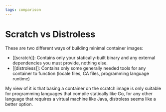 ```yaml
---
tags: comparison
---
```


# Scratch vs Distroless
These are two different ways of building minimal container images:

* [[scratch]]: Contains only your statically-built binary and any external dependencies you must provide, nothing else.
* [[distroless]]: Contains only some generally needed tools for any container to function (locale files, CA files, programming language runtime)

My view of it is that basing a container on the scratch image is only suitable for programming languages that compile statically like Go, for any other language that requires a virtual machine like Java, distroless seems like a better option.
